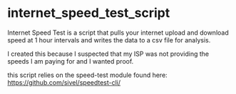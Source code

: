 # internet_speed_test_script
Internet Speed Test is a script that pulls your internet upload and download speed at 1 hour intervals and writes the data to a csv file for analysis. 

I created this because I suspected that my ISP was not providing the speeds I am paying for and I wanted proof.

this script relies on the speed-test module found here: https://github.com/sivel/speedtest-cli/
